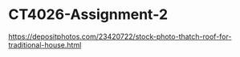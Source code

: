 # CT4026-Assignment-2
https://depositphotos.com/23420722/stock-photo-thatch-roof-for-traditional-house.html
